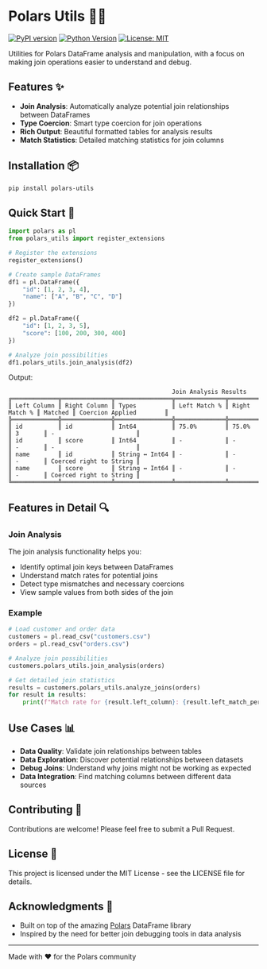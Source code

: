 # Polars Utils 🐻‍❄️

[![PyPI version](https://badge.fury.io/py/polars-utils.svg)](https://badge.fury.io/py/polars-utils)
[![Python Version](https://img.shields.io/pypi/pyversions/polars-utils.svg)](https://pypi.org/project/polars-utils/)
[![License: MIT](https://img.shields.io/badge/License-MIT-yellow.svg)](https://opensource.org/licenses/MIT)

Utilities for Polars DataFrame analysis and manipulation, with a focus on making join operations easier to understand and debug.

## Features ✨

- **Join Analysis**: Automatically analyze potential join relationships between DataFrames
- **Type Coercion**: Smart type coercion for join operations
- **Rich Output**: Beautiful formatted tables for analysis results
- **Match Statistics**: Detailed matching statistics for join columns

## Installation 📦

```bash
pip install polars-utils
```

## Quick Start 🚀

```python
import polars as pl
from polars_utils import register_extensions

# Register the extensions
register_extensions()

# Create sample DataFrames
df1 = pl.DataFrame({
    "id": [1, 2, 3, 4],
    "name": ["A", "B", "C", "D"]
})

df2 = pl.DataFrame({
    "id": [1, 2, 3, 5],
    "score": [100, 200, 300, 400]
})

# Analyze join possibilities
df1.polars_utils.join_analysis(df2)
```

Output:
```
                                              Join Analysis Results                                               
╔═════════════╦══════════════╦════════════════╦══════════════╦═══════════════╦═════════╦═════════════════════════╗
║ Left Column ║ Right Column ║ Types          ║ Left Match % ║ Right Match % ║ Matched ║ Coercion Applied        ║
╠═════════════╬══════════════╬════════════════╬══════════════╬═══════════════╬═════════╬═════════════════════════╣
║ id          ║ id           ║ Int64          ║ 75.0%        ║ 75.0%         ║ 3       ║ -                       ║
║ id          ║ score        ║ Int64          ║ -            ║ -             ║ -       ║ -                       ║
║ name        ║ id           ║ String ↔ Int64 ║ -            ║ -             ║ -       ║ Coerced right to String ║
║ name        ║ score        ║ String ↔ Int64 ║ -            ║ -             ║ -       ║ Coerced right to String ║
╚═════════════╩══════════════╩════════════════╩══════════════╩═══════════════╩═════════╩═════════════════════════╝
```

## Features in Detail 🔍

### Join Analysis

The join analysis functionality helps you:
- Identify optimal join keys between DataFrames
- Understand match rates for potential joins
- Detect type mismatches and necessary coercions
- View sample values from both sides of the join

### Example

```python
# Load customer and order data
customers = pl.read_csv("customers.csv")
orders = pl.read_csv("orders.csv")

# Analyze join possibilities
customers.polars_utils.join_analysis(orders)

# Get detailed join statistics
results = customers.polars_utils.analyze_joins(orders)
for result in results:
    print(f"Match rate for {result.left_column}: {result.left_match_percentage:.1f}%")
```

## Use Cases 📊

- **Data Quality**: Validate join relationships between tables
- **Data Exploration**: Discover potential relationships between datasets
- **Debug Joins**: Understand why joins might not be working as expected
- **Data Integration**: Find matching columns between different data sources

## Contributing 🤝

Contributions are welcome! Please feel free to submit a Pull Request.

## License 📄

This project is licensed under the MIT License - see the LICENSE file for details.

## Acknowledgments 🙏

- Built on top of the amazing [Polars](https://github.com/pola-rs/polars) DataFrame library
- Inspired by the need for better join debugging tools in data analysis

---
Made with ❤️ for the Polars community
